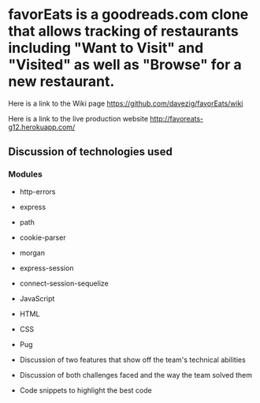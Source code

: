 # favorEats is a goodreads.com clone that allows tracking of restaurants including "Want to Visit" and "Visited" as well as "Browse" for a new restaurant.

Here is a link to the Wiki page https://github.com/davezig/favorEats/wiki

Here is a link to the live production website http://favoreats-g12.herokuapp.com/



## Discussion of technologies used
### Modules
- http-errors
- express
- path
- cookie-parser
- morgan
- express-session
- connect-session-sequelize

- JavaScript
- HTML
- CSS
- Pug

- Discussion of two features that show off the team's technical abilities
- Discussion of both challenges faced and the way the team solved them
- Code snippets to highlight the best code
